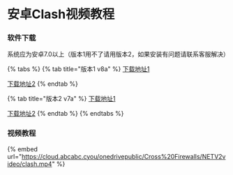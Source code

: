 # 安卓Clash视频教程

### 软件下载

系统应为安卓7.0以上（版本1用不了请用版本2，如果安装有问题请联系客服解决）

{% tabs %}
{% tab title="版本1 v8a" %}
[下载地址1](https://cloud.abcabc.cyou/alibaba/Cross%20Firewalls/CLASH/cfa-2.4.14-foss-arm64-v8a-release.apk)

[下载地址2](https://airnet.lanzoui.com/idZ9Iwd8wxi)
{% endtab %}

{% tab title="版本2 v7a" %}
[下载地址1](https://cloud.abcabc.cyou/alibaba/Cross%20Firewalls/CLASH/cfa-2.4.14-foss-armeabi-v7a-release.apk)

[下载地址2](https://airnet.lanzoui.com/i2n0ewd8zud)
{% endtab %}
{% endtabs %}

### 视频教程

{% embed url="https://cloud.abcabc.cyou/onedrivepublic/Cross%20Firewalls/NETV2video/clash.mp4" %}
